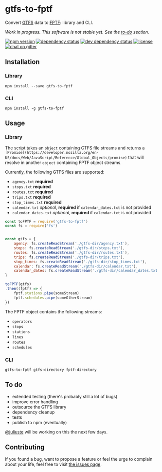 # gtfs-to-fptf

Convert [GTFS](https://developers.google.com/transit/gtfs/) data to [FPTF](https://github.com/public-transport/friendly-public-transport-format): library and CLI.

*Work in progress. This software is not stable yet. See the [to-do](#to-do) section.*

[![npm version](https://img.shields.io/npm/v/gtfs-to-fptf.svg)](https://www.npmjs.com/package/gtfs-to-fptf)
[![dependency status](https://img.shields.io/david/public-transport/gtfs-to-fptf.svg)](https://david-dm.org/public-transport/gtfs-to-fptf)
[![dev dependency status](https://img.shields.io/david/dev/public-transport/gtfs-to-fptf.svg)](https://david-dm.org/public-transport/gtfs-to-fptf#info=devDependencies)
[![license](https://img.shields.io/github/license/public-transport/gtfs-to-fptf.svg?style=flat)](LICENSE)
[![chat on gitter](https://badges.gitter.im/juliuste.svg)](https://gitter.im/juliuste)

## Installation

### Library

```shell
npm install --save gtfs-to-fptf
```

### CLI
```shell
npm install -g gtfs-to-fptf
```

## Usage

### Library

The script takes an `object` containing GTFS file streams and returns a `[Promise](https://developer.mozilla.org/en-US/docs/Web/JavaScript/Reference/Global_Objects/promise)` that will resolve in another `object` containing FPTF object streams.

Currently, the following GTFS files are supported:

- `agency.txt` **required**
- `stops.txt` **required**
- `routes.txt` **required**
- `trips.txt` **required**
- `stop_times.txt` **required**
- `calendar.txt` *optional*, **required** if `calendar_dates.txt` is not provided
- `calendar_dates.txt` *optional*, **required** if `calendar.txt` is not provided

```js
const toFPTF = require('gtfs-to-fptf')
const fs = require('fs')


const gtfs = {
    agency: fs.createReadStream('./gtfs-dir/agency.txt'),
    stops: fs.createReadStream('./gtfs-dir/stops.txt'),
    routes: fs.createReadStream('./gtfs-dir/routes.txt'),
    trips: fs.createReadStream('./gtfs-dir/trips.txt'),
    stop_times: fs.createReadStream('./gtfs-dir/stop_times.txt'),
    calendar: fs.createReadStream('./gtfs-dir/calendar.txt'),
    calendar_dates: fs.createReadStream('./gtfs-dir/calendar_dates.txt')
}

toFPTF(gtfs)
.then((fptf) => {
    fptf.stations.pipe(someStream)
    fptf.schedules.pipe(someOtherStream)
})
```

The FPTF object contains the following streams:
- `operators`
- `stops`
- `stations`
- `lines`
- `routes`
- `schedules`

### CLI

```shell
gtfs-to-fptf gtfs-directory fptf-directory
```

## To do

- extended testing (there's probably still a lot of bugs)
- improve error handling
- outsource the GTFS library
- dependency cleanup
- tests
- publish to npm (eventually)

[@juliuste](https://github.com/juliuste) will be working on this the next few days.

## Contributing

If you found a bug, want to propose a feature or feel the urge to complain about your life, feel free to visit [the issues page](https://github.com/public-transport/gtfs-to-fptf/issues).
